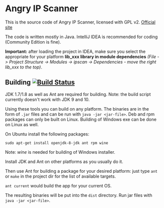 # Angry IP Scanner

This is the source code of Angry IP Scanner, licensed with GPL v2. [Official site](https://angryip.org/)

The code is written mostly in Java.
IntelliJ IDEA is recommended for coding (Community Edition is fine).

**Important:** after loading the project in IDEA, make sure you select the appropriate for your platform **lib_xxx library in module dependencies**
*(File -> Project Structure -> Modules -> ipscan -> Dependencies - move the right lib_xxx to the top)*.

## Building [![Build Status](https://travis-ci.org/angryip/ipscan.svg?branch=master)](https://travis-ci.org/angryip/ipscan)

JDK 1.7/1.8 as well as Ant are required for building.
Note: the build script currently doesn't work with JDK 9 and 10.

Using these tools you can build on any platform. The binaries are in the form of
`.jar` files and can be run with `java -jar <jar-file>`. Deb and rpm packages can
only be built on Linux. Building of Windows exe can be done on Linux as well.

On Ubuntu install the following packages:
```
sudo apt-get install openjdk-8-jdk ant rpm wine
```
Note: *wine* is needed for building of Windows installer.

Install JDK and Ant on other platforms as you usually do it.

Then use Ant for building a package for your desired platform:
just type `ant` or `make` in the project dir for the list of available targets.

`ant current` would build the app for your current OS.

The resulting binaries will be put into the `dist` directory.
Run jar files with `java -jar <jar-file>`.
